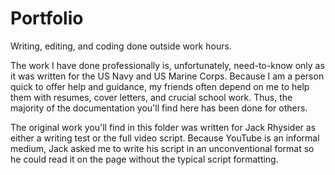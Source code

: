 # Portfolio
Writing, editing, and coding done outside work hours.

The work I have done professionally is, unfortunately, need-to-know only as it was written for the US Navy and US Marine Corps. Because I am a person quick to offer help and guidance, my friends often depend on me to help them with resumes, cover letters, and crucial school work. Thus, the majority of the documentation you'll find here has been done for others. 

The original work you'll find in this folder was written for Jack Rhysider as either a writing test or the full video script. Because YouTube is an informal medium, Jack asked me to write his script in an unconventional format so he could read it on the page without the typical script formatting. 
